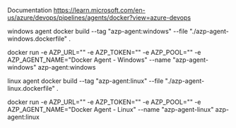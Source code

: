 Documentation
https://learn.microsoft.com/en-us/azure/devops/pipelines/agents/docker?view=azure-devops

windows agent
docker build --tag "azp-agent:windows" --file "./azp-agent-windows.dockerfile" .

docker run -e AZP_URL="<Azure DevOps instance>" -e AZP_TOKEN="<Personal Access Token>" -e AZP_POOL="<Agent Pool Name>" -e AZP_AGENT_NAME="Docker Agent - Windows" --name "azp-agent-windows" azp-agent:windows

linux agent
docker build --tag "azp-agent:linux" --file "./azp-agent-linux.dockerfile" .

docker run -e AZP_URL="<Azure DevOps instance>" -e AZP_TOKEN="<Personal Access Token>" -e AZP_POOL="<Agent Pool Name>" -e AZP_AGENT_NAME="Docker Agent - Linux" --name "azp-agent-linux" azp-agent:linux